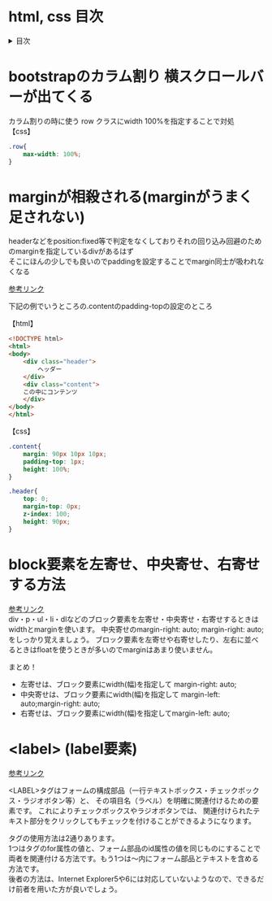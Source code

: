 # html, css 目次
<details>
<summary>目次</summary>

- [html, css 目次](#html-css-目次)
- [bootstrapのカラム割り 横スクロールバーが出てくる](#bootstrapのカラム割り-横スクロールバーが出てくる)
- [marginが相殺される(marginがうまく足されない)](#marginが相殺されるmarginがうまく足されない)
- [block要素を左寄せ、中央寄せ、右寄せする方法](#block要素を左寄せ中央寄せ右寄せする方法)
- [\<label\> (label要素)](#label-label要素)

</details>

# bootstrapのカラム割り 横スクロールバーが出てくる
カラム割りの時に使う row クラスにwidth 100%を指定することで対処  
【css】 
```css 
.row{  
    max-width: 100%;  
} 
``` 

# marginが相殺される(marginがうまく足されない)
headerなどをposition:fixed等で判定をなくしておりそれの回り込み回避のためのmarginを指定しているdivがあるはず  
そこにほんの少しでも良いのでpaddingを設定することでmargin同士が吸われなくなる

[参考リンク](https://stocker.jp/diary/margin-offset/)  

下記の例でいうところの.contentのpadding-topの設定のところ

【html】
```html
<!DOCTYPE html>
<html>
<body>
    <div class="header">
        ヘッダー
    </div>
    <div class="content">
    この中にコンテンツ
    </div>
</body>
</html>
``` 
【css】 
```css
.content{
    margin: 90px 10px 10px;  
    padding-top: 1px;  
    height: 100%;  
}

.header{
    top: 0;
    margin-top: 0px;
    z-index: 100;
    height: 90px;
}
```

# block要素を左寄せ、中央寄せ、右寄せする方法
[参考リンク](https://www.acky.info/tips/css/0002.html)  
div・p・ul・li・dlなどのブロック要素を左寄せ・中央寄せ・右寄せするときはwidthとmarginを使います。
中央寄せのmargin-right: auto; margin-right: auto;をしっかり覚えましょう。
ブロック要素を左寄せや右寄せしたり、左右に並べるときはfloatを使うときが多いのでmarginはあまり使いません。

まとめ！
- 左寄せは、ブロック要素にwidth(幅)を指定して margin-right: auto;
- 中央寄せは、ブロック要素にwidth(幅)を指定して margin-left: auto;margin-right: auto;
- 右寄せは、ブロック要素にwidth(幅)を指定してmargin-left: auto;

# \<label\> (label要素)
[参考リンク](http://www.htmq.com/html/label.shtml)  

\<LABEL\>タグはフォームの構成部品（一行テキストボックス・チェックボックス・ラジオボタン等）と、 その項目名（ラベル）を明確に関連付けるための要素です。 これによりチェックボックスやラジオボタンでは、 関連付けられたテキスト部分をクリックしてもチェックを付けることができるようになります。  

<LABEL>タグの使用方法は2通りあります。  
1つは<LABEL>タグのfor属性の値と、フォーム部品のid属性の値を同じものにすることで両者を関連付ける方法です。もう1つは<LABEL>～</LABEL>内にフォーム部品とテキストを含める方法です。  
後者の方法は、Internet Explorer5や6には対応していないようなので、できるだけ前者を用いた方が良いでしょう。